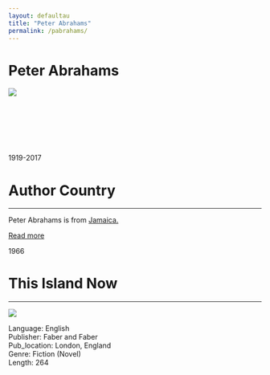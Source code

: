 ```yaml
---
layout: defaultau
title: "Peter Abrahams"
permalink: /pabrahams/
---
```

<!-- partial:index.partial.html -->
<div class="content">
    <h1>Peter Abrahams</h1>
    <div class="quote">
        <div><img src="https://upload.wikimedia.org/wikipedia/commons/thumb/a/a5/Portrait_of_Peter_Abrahams_LCCN2004662473_%28crop%29.jpg/330px-Portrait_of_Peter_Abrahams_LCCN2004662473_%28crop%29.jpg" class="logo"></div>
    </div>
    <div class="timeline">
        <div style="padding-bottom:100px;"></div>
        <div class="block">
            <div class="date right"><p class="right">1919-2017</p></div>
            <div class="dot"></div>
            <div class="left first">
            <div class="author_country">
                <h1>Author Country</h1><hr>
          <div class="aclocation">  <p>Peter Abrahams is from <a href="http://localhost:4000/4"> Jamaica.</a></p></div>
              <div class="acreadmore">  <a href="https://en.wikipedia.org/wiki/Peter_Abrahams" target="_blank">Read more</a></div>
            </div>
            </div>
        </div>
        <div class="block">
            <div class="date left"><p class="left">1966</p></div>
            <div class="dot"></div>
            <div class="right hide">
                <h1>This Island Now</h1><hr>
                <p><img src="https://images-na.ssl-images-amazon.com/images/I/81WFV0bAHkL.jpg"></p>
                <p>Language: English<br/>
                Publisher: Faber and Faber<br/>
                Pub_location: London, England<br/>
                Genre: Fiction (Novel)<br/>
                Length: 264</p>
            </div>
        </div>
